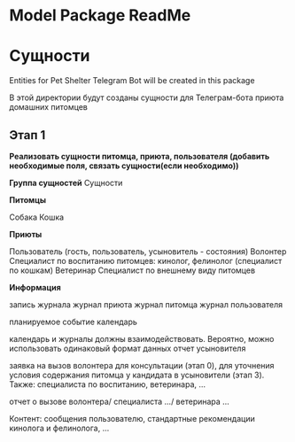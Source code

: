 # Model Package ReadMe

# Сущности

Entities for Pet Shelter Telegram Bot will be created in this package

В этой директории будут созданы сущности для Телеграм-бота приюта домашних питомцев

## Этап 1

**Реализовать сущности питомца, приюта, пользователя (добавить необходимые поля, связать сущности(если необходимо))**



**Группа сущностей**
Сущности

**Питомцы**

Собака
Кошка

**Приюты**

Пользователь (гость, пользователь, усыновитель - состояния)
Волонтер
Специалист по воспитанию питомцев: кинолог, фелинолог (специалист по кошкам)
Ветеринар
Специалист по внешнему виду питомцев

**Информация**

запись журнала
журнал приюта
журнал питомца
журнал пользователя

планируемое событие
календарь

календарь и журналы должны взаимодействовать. Вероятно, можно использовать одинаковый формат данных отчет усыновителя

заявка на вызов волонтера для консультации (этап 0), для уточнения условия содержания питомца у кандидата в
усыновители (этап 3). Также: специалиста по воспитанию, ветеринара, …

отчет о вызове волонтера/ специалиста .../ ветеринара …

Контент: сообщения пользователю, стандартные рекомендации кинолога и фелинолога, ...